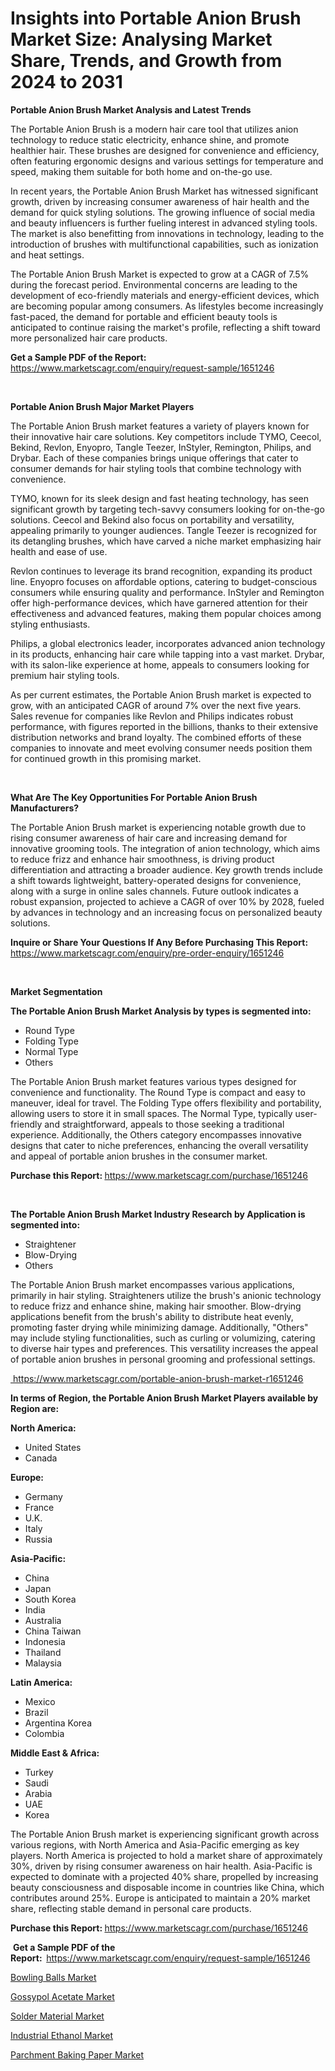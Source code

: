 <p><h1>Insights into Portable Anion Brush Market Size: Analysing Market Share, Trends, and Growth from 2024 to 2031</h1></p><p><strong>Portable Anion Brush Market Analysis and Latest Trends</strong></p>
<p><p>The Portable Anion Brush is a modern hair care tool that utilizes anion technology to reduce static electricity, enhance shine, and promote healthier hair. These brushes are designed for convenience and efficiency, often featuring ergonomic designs and various settings for temperature and speed, making them suitable for both home and on-the-go use. </p><p>In recent years, the Portable Anion Brush Market has witnessed significant growth, driven by increasing consumer awareness of hair health and the demand for quick styling solutions. The growing influence of social media and beauty influencers is further fueling interest in advanced styling tools. The market is also benefitting from innovations in technology, leading to the introduction of brushes with multifunctional capabilities, such as ionization and heat settings.</p><p>The Portable Anion Brush Market is expected to grow at a CAGR of 7.5% during the forecast period. Environmental concerns are leading to the development of eco-friendly materials and energy-efficient devices, which are becoming popular among consumers. As lifestyles become increasingly fast-paced, the demand for portable and efficient beauty tools is anticipated to continue raising the market's profile, reflecting a shift toward more personalized hair care products.</p></p>
<p><strong>Get a Sample PDF of the Report:&nbsp;</strong> <a href="https://www.marketscagr.com/enquiry/request-sample/1651246?utm_campaign=1349&utm_medium=2&utm_source=Github&utm_content=ia&utm_term=26092024&utm_id=portable-anion-brush">https://www.marketscagr.com/enquiry/request-sample/1651246</a></p>
<p>&nbsp;</p>
<p><strong>Portable Anion Brush Major Market Players</strong></p>
<p><p>The Portable Anion Brush market features a variety of players known for their innovative hair care solutions. Key competitors include TYMO, Ceecol, Bekind, Revlon, Enyopro, Tangle Teezer, InStyler, Remington, Philips, and Drybar. Each of these companies brings unique offerings that cater to consumer demands for hair styling tools that combine technology with convenience.</p><p>TYMO, known for its sleek design and fast heating technology, has seen significant growth by targeting tech-savvy consumers looking for on-the-go solutions. Ceecol and Bekind also focus on portability and versatility, appealing primarily to younger audiences. Tangle Teezer is recognized for its detangling brushes, which have carved a niche market emphasizing hair health and ease of use.</p><p>Revlon continues to leverage its brand recognition, expanding its product line. Enyopro focuses on affordable options, catering to budget-conscious consumers while ensuring quality and performance. InStyler and Remington offer high-performance devices, which have garnered attention for their effectiveness and advanced features, making them popular choices among styling enthusiasts.</p><p>Philips, a global electronics leader, incorporates advanced anion technology in its products, enhancing hair care while tapping into a vast market. Drybar, with its salon-like experience at home, appeals to consumers looking for premium hair styling tools.</p><p>As per current estimates, the Portable Anion Brush market is expected to grow, with an anticipated CAGR of around 7% over the next five years. Sales revenue for companies like Revlon and Philips indicates robust performance, with figures reported in the billions, thanks to their extensive distribution networks and brand loyalty. The combined efforts of these companies to innovate and meet evolving consumer needs position them for continued growth in this promising market.</p></p>
<p>&nbsp;</p>
<p><strong>What Are The Key Opportunities For Portable Anion Brush Manufacturers?</strong></p>
<p><p>The Portable Anion Brush market is experiencing notable growth due to rising consumer awareness of hair care and increasing demand for innovative grooming tools. The integration of anion technology, which aims to reduce frizz and enhance hair smoothness, is driving product differentiation and attracting a broader audience. Key growth trends include a shift towards lightweight, battery-operated designs for convenience, along with a surge in online sales channels. Future outlook indicates a robust expansion, projected to achieve a CAGR of over 10% by 2028, fueled by advances in technology and an increasing focus on personalized beauty solutions.</p></p>
<p><strong>Inquire or Share Your Questions If Any Before Purchasing This Report:</strong> <a href="https://www.marketscagr.com/enquiry/pre-order-enquiry/1651246?utm_campaign=1349&utm_medium=2&utm_source=Github&utm_content=ia&utm_term=26092024&utm_id=portable-anion-brush">https://www.marketscagr.com/enquiry/pre-order-enquiry/1651246</a></p>
<p>&nbsp;</p>
<p><strong>Market Segmentation</strong></p>
<p><strong>The Portable Anion Brush Market Analysis by types is segmented into:</strong></p>
<p><ul><li>Round Type</li><li>Folding Type</li><li>Normal Type</li><li>Others</li></ul></p>
<p><p>The Portable Anion Brush market features various types designed for convenience and functionality. The Round Type is compact and easy to maneuver, ideal for travel. The Folding Type offers flexibility and portability, allowing users to store it in small spaces. The Normal Type, typically user-friendly and straightforward, appeals to those seeking a traditional experience. Additionally, the Others category encompasses innovative designs that cater to niche preferences, enhancing the overall versatility and appeal of portable anion brushes in the consumer market.</p></p>
<p><strong>Purchase this Report:&nbsp;</strong><a href="https://www.marketscagr.com/purchase/1651246?utm_campaign=1349&utm_medium=2&utm_source=Github&utm_content=ia&utm_term=26092024&utm_id=portable-anion-brush">https://www.marketscagr.com/purchase/1651246</a></p>
<p>&nbsp;</p>
<p><strong>The Portable Anion Brush Market Industry Research by Application is segmented into:</strong></p>
<p><ul><li>Straightener</li><li>Blow-Drying</li><li>Others</li></ul></p>
<p><p>The Portable Anion Brush market encompasses various applications, primarily in hair styling. Straighteners utilize the brush's anionic technology to reduce frizz and enhance shine, making hair smoother. Blow-drying applications benefit from the brush's ability to distribute heat evenly, promoting faster drying while minimizing damage. Additionally, "Others" may include styling functionalities, such as curling or volumizing, catering to diverse hair types and preferences. This versatility increases the appeal of portable anion brushes in personal grooming and professional settings.</p></p>
<p><a href="https://www.marketscagr.com/portable-anion-brush-market-r1651246?utm_campaign=1349&utm_medium=2&utm_source=Github&utm_content=ia&utm_term=26092024&utm_id=portable-anion-brush">&nbsp;https://www.marketscagr.com/portable-anion-brush-market-r1651246</a></p>
<p><strong>In terms of Region, the Portable Anion Brush Market Players available by Region are:</strong></p>
<p>
    <p> <strong> North America: </strong>
        <ul>
            <li>United States</li>
            <li>Canada</li>
        </ul>
        </p> 
    <p> <strong> Europe: </strong>
        <ul>
            <li>Germany</li>
            <li>France</li>
            <li>U.K.</li>
            <li>Italy</li>
            <li>Russia</li>
        </ul>
        </p> 
    <p> <strong> Asia-Pacific: </strong>
        <ul>
            <li>China</li>
            <li>Japan</li>
            <li>South Korea</li>
            <li>India</li>
            <li>Australia</li>
            <li>China Taiwan</li>
            <li>Indonesia</li>
            <li>Thailand</li>
            <li>Malaysia</li>
        </ul>
        </p> 
    <p> <strong> Latin America: </strong>
        <ul>
            <li>Mexico</li>
            <li>Brazil</li>
            <li>Argentina Korea</li>
            <li>Colombia</li>
        </ul>
        </p> 
    <p> <strong> Middle East & Africa: </strong>
        <ul>
            <li>Turkey</li>
            <li>Saudi</li>
            <li>Arabia</li>
            <li>UAE</li>
            <li>Korea</li>
        </ul>
    </p>
    </p>
<p><p>The Portable Anion Brush market is experiencing significant growth across various regions, with North America and Asia-Pacific emerging as key players. North America is projected to hold a market share of approximately 30%, driven by rising consumer awareness on hair health. Asia-Pacific is expected to dominate with a projected 40% share, propelled by increasing beauty consciousness and disposable income in countries like China, which contributes around 25%. Europe is anticipated to maintain a 20% market share, reflecting stable demand in personal care products.</p></p>
<p><strong>Purchase this Report: </strong><a href="https://www.marketscagr.com/purchase/1651246?utm_campaign=1349&utm_medium=2&utm_source=Github&utm_content=ia&utm_term=26092024&utm_id=portable-anion-brush">https://www.marketscagr.com/purchase/1651246</a></p>
<p>&nbsp;<strong>Get a Sample PDF of the Report:&nbsp;&nbsp;</strong><a href="https://www.marketscagr.com/enquiry/request-sample/1651246?utm_campaign=1349&utm_medium=2&utm_source=Github&utm_content=ia&utm_term=26092024&utm_id=portable-anion-brush">https://www.marketscagr.com/enquiry/request-sample/1651246</a></p>
<p><strong></strong></p>
<p><p><a href="https://issuu.com/reportprime-2/docs/bowling-balls-market-size-2030.pptx_2768b78e24a793?utm_campaign=1349&utm_medium=2&utm_source=Github&utm_content=ia&utm_term=26092024&utm_id=portable-anion-brush">Bowling Balls Market</a></p><p><a href="https://www.linkedin.com/pulse/gossypol-acetate-market-emerging-trends-future-prospects-bsxmf?utm_campaign=1349&utm_medium=2&utm_source=Github&utm_content=ia&utm_term=26092024&utm_id=portable-anion-brush">Gossypol Acetate Market</a></p><p><a href="https://www.linkedin.com/pulse/solder-material-market-size-growing-cagr-122-report-covers-q1whc?utm_campaign=1349&utm_medium=2&utm_source=Github&utm_content=ia&utm_term=26092024&utm_id=portable-anion-brush">Solder Material Market</a></p><p><a href="https://www.linkedin.com/pulse/industrial-ethanol-market-insights-products-regional-analysis-aifrc?utm_campaign=1349&utm_medium=2&utm_source=Github&utm_content=ia&utm_term=26092024&utm_id=portable-anion-brush">Industrial Ethanol Market</a></p><p><a href="https://issuu.com/reportprime-2/docs/parchment-baking-paper-market-size-_ad893882346747?utm_campaign=1349&utm_medium=2&utm_source=Github&utm_content=ia&utm_term=26092024&utm_id=portable-anion-brush">Parchment Baking Paper Market</a></p></p>